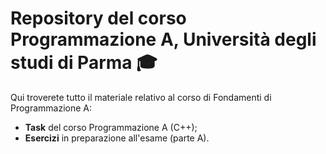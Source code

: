 # Repository del corso Programmazione A, Università degli studi di Parma 🎓
Qui troverete tutto il materiale relativo al corso di Fondamenti di Programmazione A:
* **Task** del corso Programmazione A (C++);
* **Esercizi** in preparazione all'esame (parte A). 
